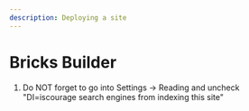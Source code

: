 ```yaml
---
description: Deploying a site
---
```


# Bricks Builder

1. Do NOT forget to go into Settings -> Reading and uncheck "DI=iscourage search engines from indexing this site"
